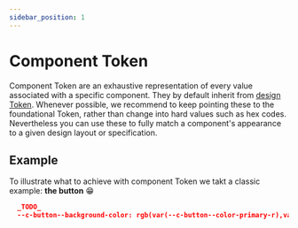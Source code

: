 ```yaml
---
sidebar_position: 1
---
```


# Component Token

Component Token are an exhaustive representation of every value associated with a specific component. They by default inherit from [design Token](/docs/basics/token/design-token). Whenever possible, we recommend to keep pointing these to the foundational Token, rather than change into hard values such as hex codes. Nevertheless you can use these to fully match a component's appearance to a given design layout or specification.

## Example

To illustrate what to achieve with component Token we takt a classic example: **the button** 😁

```json title="token-primitives.json"
  _TODO_
  --c-button--background-color: rgb(var(--c-button--color-primary-r),var(--c-button--color-primary-g),var(--c-button--color-primary-b));
```
